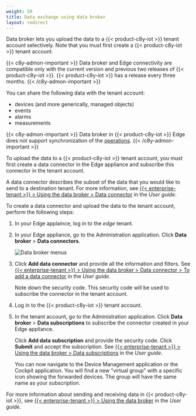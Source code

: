 ```yaml
---
weight: 50
title: Data exchange using data broker
layout: redirect
---
```


Data broker lets you upload the data to a {{< product-c8y-iot >}} tenant account selectively. Note that you must first create a {{< product-c8y-iot >}} tenant account.

{{< c8y-admon-important >}}
Data broker and Edge connectivity are compatible only with the current version and previous two releases of {{< product-c8y-iot >}}.
{{< product-c8y-iot >}} has a release every three months.
{{< /c8y-admon-important >}}

You can share the following data with the tenant account:

* devices (and more generically, managed objects)
* events
* alarms
* measurements

{{< c8y-admon-important >}}
Data broker in {{< product-c8y-iot >}} Edge does not support synchronization of the [operations](/concepts/domain-model/#operations).
{{< /c8y-admon-important >}}

To upload the data to a {{< product-c8y-iot >}} tenant account, you must first create a data connector in the Edge appliance and subscribe this connector in the tenant account.

A data connector describes the subset of the data that you would like to send to a destination tenant. For more information, see [{{< enterprise-tenant >}} > Using the data broker > Data connector](/users-guide/enterprise-tenant/#data-connectors) in the *User guide*.

To create a data connector and upload the data to the tenant account, perform the following steps:

1. In your Edge applaince, log in to the *edge* tenant.

2. In your Edge appliance, go to the Administration application. Click **Data broker** > **Data connectors**.

   <img src="/images/users-guide/enterprise-tenant/et-data-broker-navigator.png" alt="Data broker menus">

3. Click **Add data connector** and provide all the information and filters. See [{{< enterprise-tenant >}} > Using the data broker > Data connector > To add a data connector](/users-guide/enterprise-tenant/#to-add-a-data-connector) in the *User guide*.

   Note down the security code. This security code will be used to subscribe the connector in the tenant account.

4. Log in to the {{< product-c8y-iot >}} tenant account.

5. In the tenant account, go to the Administration application. Click **Data broker** > **Data subscriptions** to subscribe the connector created in your Edge appliance.

   Click **Add data subscription** and provide the security code. Click **Submit** and accept the subscription. See [{{< enterprise-tenant >}} > Using the data broker > Data subscriptions](/users-guide/enterprise-tenant/#data-subscriptions) in the *User guide*.

   You can now navigate to the Device Management application or the Cockpit application. You will find a new “virtual group” with a specific icon showing the forwarded devices. The group will have the same name as your subscription.

For more information about sending and receiving data in {{< product-c8y-iot >}}, see [{{< enterprise-tenant >}} > Using the data broker](/users-guide/enterprise-tenant#data-broker) in the *User guide*.
